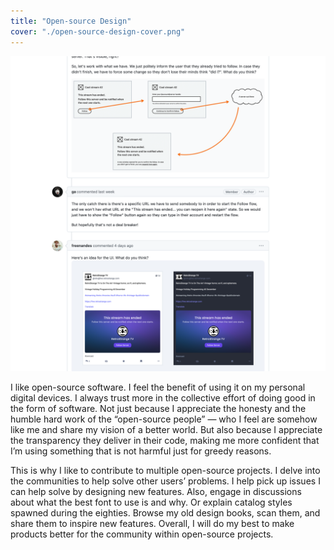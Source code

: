 ```yaml
---
title: "Open-source Design"
cover: "./open-source-design-cover.png"
---
```

![Screenshot of a GitHub issue dialog where a component design is in discussion messages. The component is an embedded message of a live stream service on a social network feed, and the message says that the live event has ended.](./open-source-design.png)

I like open-source software. I feel the benefit of using it on my personal digital devices. I always trust more in the collective effort of doing good in the form of software. Not just because I appreciate the honesty and the humble hard work of the “open-source people” — who I feel are somehow like me and share my vision of a better world. But also because I appreciate the transparency they deliver in their code, making me more confident that I’m using something that is not harmful just for greedy reasons.

This is why I like to contribute to multiple open-source projects. I delve into the communities to help solve other users’ problems. I help pick up issues I can help solve by designing new features. Also, engage in discussions about what the best font to use is and why. Or explain catalog styles spawned during the eighties. Browse my old design books, scan them, and share them to inspire new features. Overall, I will do my best to make products better for the community within open-source projects.